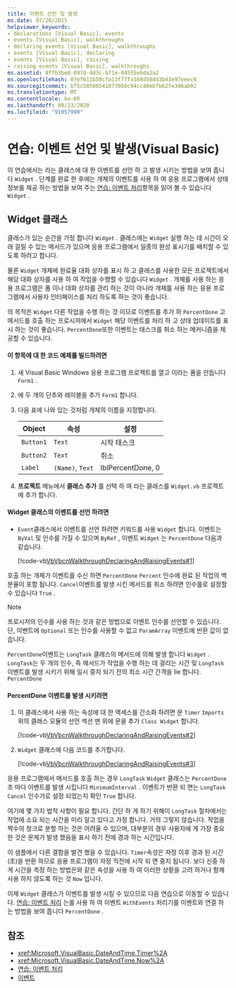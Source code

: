 ```yaml
---
title: 이벤트 선언 및 발생
ms.date: 07/20/2015
helpviewer_keywords:
- declarations [Visual Basic], events
- events [Visual Basic], walkthroughs
- declaring events [Visual Basic], walkthroughs
- events [Visual Basic], declaring
- events [Visual Basic], raising
- raising events [Visual Basic], walkthroughs
ms.assetid: 8ffb3be8-097d-4d3c-b71e-04555ebda2a2
ms.openlocfilehash: 07ef611b50cfa13f77fa168d58dd3b43e97eeec6
ms.sourcegitcommit: bf5c5850654187705bc94cc40ebfb62fe346ab02
ms.translationtype: MT
ms.contentlocale: ko-KR
ms.lasthandoff: 09/23/2020
ms.locfileid: "91057990"
---
```

# <a name="walkthrough-declaring-and-raising-events-visual-basic"></a>연습: 이벤트 선언 및 발생(Visual Basic)

이 연습에서는 라는 클래스에 대 한 이벤트를 선언 하 고 발생 시키는 방법을 보여 줍니다 `Widget` . 단계를 완료 한 후에는 개체의 이벤트를 사용 하 여 응용 프로그램에서 상태 정보를 제공 하는 방법을 보여 주는 [연습: 이벤트 처리](walkthrough-handling-events.md)항목을 읽어 볼 수 있습니다 `Widget` .  
  
## <a name="the-widget-class"></a>Widget 클래스  

 클래스가 있는 순간을 가정 합니다 `Widget` . 클래스에는 `Widget` 실행 하는 데 시간이 오래 걸릴 수 있는 메서드가 있으며 응용 프로그램에서 일종의 완성 표시기를 배치할 수 있도록 하려고 합니다.  
  
 물론 `Widget` 개체에 완료율 대화 상자를 표시 하 고 클래스를 사용한 모든 프로젝트에서 해당 대화 상자를 사용 하 여 작업을 수행할 수 있습니다 `Widget` . 개체를 사용 하는 응용 프로그램은 폼 이나 대화 상자를 관리 하는 것이 아니라 개체를 사용 하는 응용 프로그램에서 사용자 인터페이스를 처리 하도록 하는 것이 좋습니다.  
  
 의 목적은 `Widget` 다른 작업을 수행 하는 것 이므로 이벤트를 추가 하 `PercentDone` 고 메서드를 호출 하는 프로시저에서 `Widget` 해당 이벤트를 처리 하 고 상태 업데이트를 표시 하는 것이 좋습니다. `PercentDone`또한 이벤트는 태스크를 취소 하는 메커니즘을 제공할 수 있습니다.  
  
#### <a name="to-build-the-code-example-for-this-topic"></a>이 항목에 대 한 코드 예제를 빌드하려면  
  
1. 새 Visual Basic Windows 응용 프로그램 프로젝트를 열고 이라는 폼을 만듭니다 `Form1` .  
  
2. 에 두 개의 단추와 레이블을 추가 `Form1` 합니다.  
  
3. 다음 표에 나와 있는 것처럼 개체의 이름을 지정합니다.  
  
    |Object|속성|설정|  
    |------------|--------------|-------------|  
    |`Button1`|`Text`|시작 태스크|  
    |`Button2`|`Text`|취소|  
    |`Label`|`(Name)`, `Text`|lblPercentDone, 0|  
  
4. **프로젝트** 메뉴에서 **클래스 추가** 를 선택 하 여 라는 클래스를 `Widget.vb` 프로젝트에 추가 합니다.  
  
#### <a name="to-declare-an-event-for-the-widget-class"></a>Widget 클래스의 이벤트를 선언 하려면  
  
- `Event`클래스에서 이벤트를 선언 하려면 키워드를 사용 `Widget` 합니다. 이벤트는 `ByVal` 및 인수를 가질 수 있으며 `ByRef` , 이벤트 `Widget` 는 `PercentDone` 다음과 같습니다.  
  
     [!code-vb[VbVbcnWalkthroughDeclaringAndRaisingEvents#1](~/samples/snippets/visualbasic/VS_Snippets_VBCSharp/VbVbcnWalkthroughDeclaringAndRaisingEvents/VB/Widget.vb#1)]  
  
 호출 하는 개체가 이벤트를 수신 하면 `PercentDone` `Percent` 인수에 완료 된 작업의 백분율이 포함 됩니다. `Cancel`이벤트를 발생 시킨 메서드를 취소 하려면 인수를로 설정할 수 있습니다 `True` .  
  
> [!NOTE]
> 프로시저의 인수를 사용 하는 것과 같은 방법으로 이벤트 인수를 선언할 수 있습니다. 단, 이벤트에 `Optional` 또는 인수를 사용할 수 없고 `ParamArray` 이벤트에 반환 값이 없습니다.  
  
 `PercentDone`이벤트는 `LongTask` 클래스의 메서드에 의해 발생 합니다 `Widget` . `LongTask`는 두 개의 인수, 즉 메서드가 작업을 수행 하는 데 걸리는 시간 및 `LongTask` 이벤트를 발생 시키기 위해 일시 중지 되기 전의 최소 시간 간격을 lie 합니다. `PercentDone`  
  
#### <a name="to-raise-the-percentdone-event"></a>PercentDone 이벤트를 발생 시키려면  
  
1. 이 클래스에서 사용 하는 속성에 대 한 액세스를 간소화 하려면 문 `Timer` `Imports` 위의 클래스 모듈의 선언 섹션 맨 위에 문을 추가 `Class Widget` 합니다.  
  
     [!code-vb[VbVbcnWalkthroughDeclaringAndRaisingEvents#2](~/samples/snippets/visualbasic/VS_Snippets_VBCSharp/VbVbcnWalkthroughDeclaringAndRaisingEvents/VB/Widget.vb#2)]  
  
2. `Widget` 클래스에 다음 코드를 추가합니다.  
  
     [!code-vb[VbVbcnWalkthroughDeclaringAndRaisingEvents#3](~/samples/snippets/visualbasic/VS_Snippets_VBCSharp/VbVbcnWalkthroughDeclaringAndRaisingEvents/VB/Widget.vb#3)]  
  
 응용 프로그램에서 메서드를 호출 하는 경우 `LongTask` `Widget` 클래스는 `PercentDone` 초 마다 이벤트를 발생 시킵니다 `MinimumInterval` . 이벤트가 반환 되 면는 `LongTask` `Cancel` 인수가로 설정 되었는지 확인 `True` 합니다.  
  
 여기에 몇 가지 법적 사항이 필요 합니다. 간단 하 게 하기 위해이 `LongTask` 절차에서는 작업에 소요 되는 시간을 미리 알고 있다고 가정 합니다. 거의 그렇지 않습니다. 작업을 짝수의 청크로 분할 하는 것은 어려울 수 있으며, 대부분의 경우 사용자에 게 가장 중요 한 것은 문제가 발생 했음을 표시 하기 전에 경과 하는 시간입니다.  
  
 이 샘플에서 다른 결함을 발견 했을 수 있습니다. `Timer`속성은 자정 이후 경과 된 시간 (초)을 반환 하므로 응용 프로그램이 자정 직전에 시작 되 면 중지 됩니다. 보다 신중 하 게 시간을 측정 하는 방법은와 같은 속성을 사용 하 여 이러한 상황을 고려 하거나 함께 사용 하지 않도록 하는 것 `Now` 입니다.  
  
 이제 `Widget` 클래스가 이벤트를 발생 시킬 수 있으므로 다음 연습으로 이동할 수 있습니다. [연습: 이벤트 처리](walkthrough-handling-events.md) 는를 사용 하 여 이벤트 `WithEvents` 처리기를 이벤트와 연결 하는 방법을 보여 줍니다 `PercentDone` .  
  
## <a name="see-also"></a>참조

- <xref:Microsoft.VisualBasic.DateAndTime.Timer%2A>
- <xref:Microsoft.VisualBasic.DateAndTime.Now%2A>
- [연습: 이벤트 처리](walkthrough-handling-events.md)
- [이벤트](index.md)
